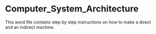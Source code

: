 # Computer_System_Architecture

This word file contains step by step instructions on how to make a direct and an indirect machine.
